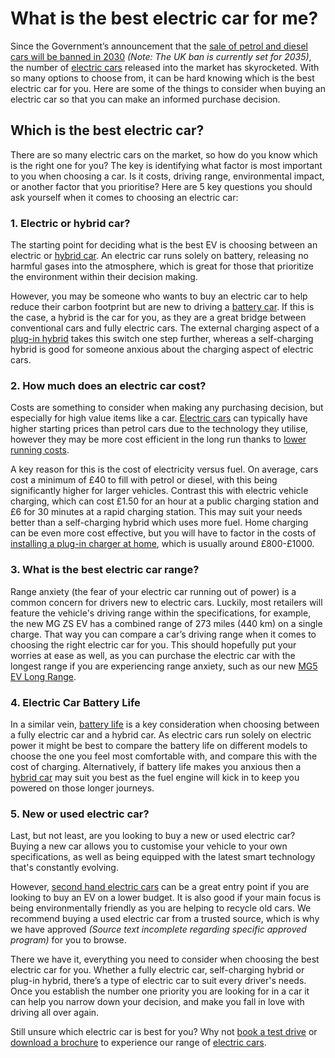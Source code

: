 # What is the best electric car for me?

Since the Government’s announcement that the [sale of petrol and diesel cars will be banned in 2030](https://www.gov.uk/government/news/government-takes-historic-step-towards-net-zero-with-end-of-sale-of-new-petrol-and-diesel-cars-by-2030) _(Note: The UK ban is currently set for 2035)_, the number of [electric cars](https://www.mg.co.uk/electric-and-hybrid/electric-cars "Electric Cars") released into the market has skyrocketed. With so many options to choose from, it can be hard knowing which is the best electric car for you. Here are some of the things to consider when buying an electric car so that you can make an informed purchase decision.

## Which is the best electric car?

There are so many electric cars on the market, so how do you know which is the right one for you? The key is identifying what factor is most important to you when choosing a car. Is it costs, driving range, environmental impact, or another factor that you prioritise? Here are 5 key questions you should ask yourself when it comes to choosing an electric car:

### **1. Electric or hybrid car?**

The starting point for deciding what is the best EV is choosing between an electric or [hybrid car](https://www.mg.co.uk/electric-and-hybrid/hybrid-cars "Hybrid Cars"). An electric car runs solely on battery, releasing no harmful gases into the atmosphere, which is great for those that prioritize the environment within their decision making.

However, you may be someone who wants to buy an electric car to help reduce their carbon footprint but are new to driving a [battery car](https://www.mg.co.uk/electric-and-hybrid "Electric and hybrid"). If this is the case, a hybrid is the car for you, as they are a great bridge between conventional cars and fully electric cars. The external charging aspect of a [plug-in hybrid](https://www.mg.co.uk/blog/what-is-a-plug-in-hybrid "What Is A Plug-in Hybrid \(PHEV\)?") takes this switch one step further, whereas a self-charging hybrid is good for someone anxious about the charging aspect of electric cars.

### **2. How much does an electric car cost?**

Costs are something to consider when making any purchasing decision, but especially for high value items like a car. [Electric cars](https://www.mg.co.uk/electric-and-hybrid/electric-cars "Electric Cars") can typically have higher starting prices than petrol cars due to the technology they utilise, however they may be more cost efficient in the long run thanks to [lower running costs](https://www.mg.co.uk/blog/how-much-does-ev-cost-run "How Much Does An EV Cost To Run?").

A key reason for this is the cost of electricity versus fuel. On average, cars cost a minimum of £40 to fill with petrol or diesel, with this being significantly higher for larger vehicles. Contrast this with electric vehicle charging, which can cost £1.50 for an hour at a public charging station and £6 for 30 minutes at a rapid charging station. This may suit your needs better than a self-charging hybrid which uses more fuel. Home charging can be even more cost effective, but you will have to factor in the costs of [installing a plug-in charger at home](https://www.mg.co.uk/blog/how-charge-electric-car-home "How To Charge An Electric Car At Home"), which is usually around £800-£1000.

### **3. What is the best electric car range?**

Range anxiety (the fear of your electric car running out of power) is a common concern for drivers new to electric cars. Luckily, most retailers will feature the vehicle's driving range within the specifications, for example, the new MG ZS EV has a combined range of 273 miles (440 km) on a single charge. That way you can compare a car’s driving range when it comes to choosing the right electric car for you. This should hopefully put your worries at ease as well, as you can purchase the electric car with the longest range if you are experiencing range anxiety, such as our new [MG5 EV Long Range](https://www.mg.co.uk/new-cars/mg5-ev "New MG5 EV Long Range").

### **4. Electric Car Battery Life**

In a similar vein, [battery life](https://www.mg.co.uk/blog/guide-electric-car-battery-life "A Guide To Electric Car Battery Life") is a key consideration when choosing between a fully electric car and a hybrid car. As electric cars run solely on electric power it might be best to compare the battery life on different models to choose the one you feel most comfortable with, and compare this with the cost of charging. Alternatively, if battery life makes you anxious then a [hybrid car](https://www.mg.co.uk/electric-and-hybrid/hybrid-cars "Hybrid Cars") may suit you best as the fuel engine will kick in to keep you powered on those longer journeys.

### **5. New or used electric car?**

Last, but not least, are you looking to buy a new or used electric car? Buying a new car allows you to customise your vehicle to your own specifications, as well as being equipped with the latest smart technology that's constantly evolving.

However, [second hand electric cars](https://www.mg.co.uk/blog/second-hand-electric-car-guide "Second Hand Electric Car Guide") can be a great entry point if you are looking to buy an EV on a lower budget. It is also good if your main focus is being environmentally friendly as you are helping to recycle old cars. We recommend buying a used electric car from a trusted source, which is why we have approved _(Source text incomplete regarding specific approved program)_ for you to browse.

There we have it, everything you need to consider when choosing the best electric car for you. Whether a fully electric car, self-charging hybrid or plug-in hybrid, there’s a type of electric car to suit every driver's needs. Once you establish the number one priority you are looking for in a car it can help you narrow down your decision, and make you fall in love with driving all over again.

Still unsure which electric car is best for you? Why not [book a test drive](https://www.mg.co.uk/test-drive) or [download a brochure](https://www.mg.co.uk/brochure) to experience our range of [electric cars](https://www.mg.co.uk/electric-and-hybrid/electric-cars "Electric Cars").